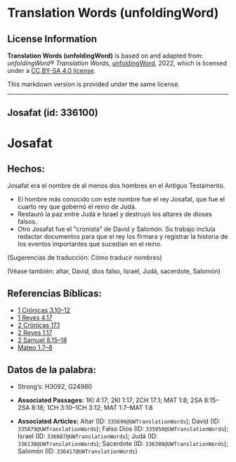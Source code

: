 # Translation Words (unfoldingWord)

## License Information

**Translation Words (unfoldingWord)** is based on and adapted from: _unfoldingWord® Translation Words_, [unfoldingWord](https://unfoldingword.org/utw), 2022, which is licensed under a [CC BY-SA 4.0 license](https://creativecommons.org/licenses/by-sa/4.0/legalcode.en).

This markdown version is provided under the same license.



--------------------------------

## Josafat (id: 336100)

Josafat
=======

Hechos:
-------

Josafat era el nombre de al menos dos hombres en el Antiguo Testamento.

* El hombre más conocido con este nombre fue el rey Josafat, que fue el cuarto rey que gobernó el reino de Judá.
* Restauró la paz entre Judá e Israel y destruyó los altares de dioses falsos.
* Otro Josafat fue el "cronista" de David y Salomón. Su trabajo incluía redactar documentos para que el rey los firmara y registrar la historia de los eventos importantes que sucedían en el reino.

(Sugerencias de traducción: Cómo traducir nombres)

(Véase también: altar, David, dios falso, Israel, Judá, sacerdote, Salomón)

Referencias Bíblicas:
---------------------

* [1 Crónicas 3\.10–12](https://ref.ly/1Chr3:10-1Chr3:12)
* [1 Reyes 4\.17](https://ref.ly/1Kgs4:17)
* [2 Crónicas 17\.1](https://ref.ly/2Chr17:1)
* [2 Reyes 1\.17](https://ref.ly/2Kgs1:17)
* [2 Samuel 8\.15–18](https://ref.ly/2Sam8:15-2Sam8:18)
* [Mateo 1\.7–8](https://ref.ly/Matt1:7-Matt1:8)

Datos de la palabra:
--------------------

* Strong’s: H3092, G24980

* **Associated Passages:** 1KI 4:17; 2KI 1:17; 2CH 17:1; MAT 1:8; 2SA 8:15–2SA 8:18; 1CH 3:10–1CH 3:12; MAT 1:7–MAT 1:8
* **Associated Articles:** Altar (ID: `335696@UWTranslationWords`); David (ID: `335879@UWTranslationWords`); Falso Dios (ID: `335950@UWTranslationWords`); Israel (ID: `336087@UWTranslationWords`); Judá (ID: `336130@UWTranslationWords`); Sacerdote (ID: `336308@UWTranslationWords`); Salomón (ID: `336417@UWTranslationWords`)

